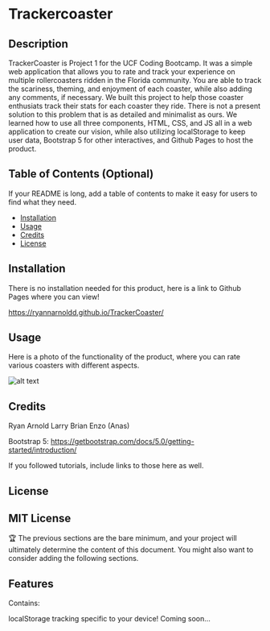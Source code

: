 # Trackercoaster

## Description

TrackerCoaster is Project 1 for the UCF Coding Bootcamp. It was a simple web application that allows you to rate and track your experience on multiple rollercoasters ridden in the Florida community. You are able to track the scariness, theming, and enjoyment of each coaster, while also adding any comments, if necessary. We built this project to help those coaster enthusiats track their stats for each coaster they ride. There is not a present solution to this problem that is as detailed and minimalist as ours. We learned how to use all three components, HTML, CSS, and JS all in a web application to create our vision, while also utilizing localStorage to keep user data, Bootstrap 5 for other interactives, and Github Pages to host the product.

## Table of Contents (Optional)

If your README is long, add a table of contents to make it easy for users to find what they need.

- [Installation](#installation)
- [Usage](#usage)
- [Credits](#credits)
- [License](#license)

## Installation

There is no installation needed for this product, here is a link to Github Pages where you can view!

https://ryannarnoldd.github.io/TrackerCoaster/

## Usage

Here is a photo of the functionality of the product, where you can rate various coasters with different aspects.

![alt text](assets/images/Website.png)

## Credits

Ryan Arnold
Larry
Brian
Enzo (Anas)

Bootstrap 5: https://getbootstrap.com/docs/5.0/getting-started/introduction/

If you followed tutorials, include links to those here as well.

## License

MIT License
---

🏆 The previous sections are the bare minimum, and your project will ultimately determine the content of this document. You might also want to consider adding the following sections.


## Features

Contains:

localStorage tracking specific to your device!
Coming soon...
